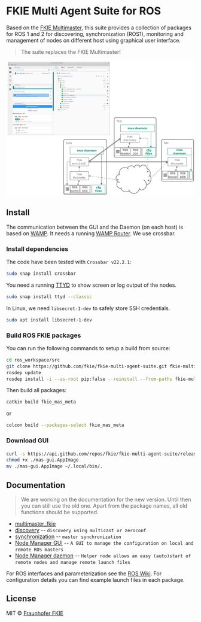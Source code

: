 # FKIE Multi Agent Suite for ROS

Based on the [FKIE Multimaster](https://github.com/fkie/multimaster_fkie), this suite provides a collection of packages for ROS 1 and 2 for discovering, synchronization (ROS1), monitoring and management of nodes on different host using graphical user interface.

> The suite replaces the FKIE Multimaster!

![mas overview](mas_overview.png)

## Install

The communication between the GUI and the Daemon (on each host) is based on [WAMP](https://wamp-proto.org/). It needs a running [WAMP Router](https://wamp-proto.org/implementations.html#routers). We use crossbar.

### Install dependencies

The code have been tested with `Crossbar v22.2.1`:

```bash
sudo snap install crossbar
```

You need a running [TTYD](https://github.com/tsl0922/ttyd) to show screen or log output of the nodes.

```bash
sudo snap install ttyd --classic
```

In Linux, we need `libsecret-1-dev` to safely store SSH credentials.

```bash
sudo apt install libsecret-1-dev
```

### Build ROS FKIE packages

You can run the following commands to setup a build from source:

```bash
cd ros_workspace/src
git clone https://github.com/fkie/fkie-multi-agent-suite.git fkie-multi-agent-suite
rosdep update
rosdep install -i --as-root pip:false --reinstall --from-paths fkie-multi-agent-suite
```

Then build all packages:

```bash
catkin build fkie_mas_meta
```

or

```bash
colcon build --packages-select fkie_mas_meta
```

### Download GUI

```bash
curl -s https://api.github.com/repos/fkie/fkie-multi-agent-suite/releases/latest | grep "browser_download_url.*mas-gui.AppImage" | cut -d : -f 2,3 | tr -d \" | wget --show-progress -i -
chmod +x ./mas-gui.AppImage
mv ./mas-gui.AppImage ~/.local/bin/.
```

## Documentation

> We are working on the documentation for the new version. Until then you can still use the old one. Apart from the package names, all old functions should be supported.

* [multimaster\_fkie](http://fkie.github.io/multimaster_fkie)
* [discovery](http://fkie.github.io/multimaster_fkie/master_discovery.html) -- `discovery using multicast or zeroconf`
* [synchronization](http://fkie.github.io/multimaster_fkie/master_sync.html) -- `master synchronization`
* [Node Manager GUI](http://fkie.github.io/multimaster_fkie/node_manager.html) -- `A GUI to manage the configuration on local and remote ROS masters`
* [Node Manager daemon](http://fkie.github.io/multimaster_fkie/node_manager_daemon.html) -- `Helper node allows an easy (auto)start of remote nodes and manage remote launch files`

For ROS interfaces and parameterization see the [ROS Wiki](http://www.ros.org/wiki/multimaster_fkie). For configuration details you can find example launch files in each package.

## License

MIT © [Fraunhofer FKIE](https://www.fkie.fraunhofer.de/en.html)
